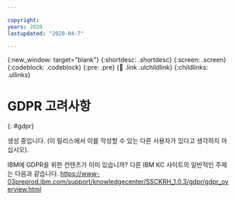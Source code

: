 ```yaml
---

copyright:
years: 2020
lastupdated: "2020-04-7"

---
```


{:new_window: target="blank"}
{:shortdesc: .shortdesc}
{:screen: .screen}
{:codeblock: .codeblock}
{:pre: .pre}
{:child: .link .ulchildlink}
{:childlinks: .ullinks}

# GDPR 고려사항
{: #gdpr}

생성 중입니다. (이 릴리스에서 이를 작성할 수 있는 다른 사용자가 있다고 생각하지 마십시오).

IBM에 GDPR을 위한 컨텐츠가 이미 있습니까? 다른 IBM KC 사이트의 일반적인 주제는 다음과 같습니다. https://www-03preprod.ibm.com/support/knowledgecenter/SSCKRH_1.0.3/gdpr/gdpr_overview.html
